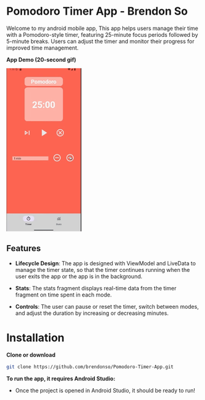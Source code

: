 # Pomodoro Timer App - Brendon So

Welcome to my android mobile app, This app helps users manage their time with a Pomodoro-style timer, featuring 25-minute focus periods followed by 5-minute breaks. Users can adjust the timer and monitor their progress for improved time management.

**App Demo (20-second gif)**

![SS1](ss.gif)

## Features

- **Lifecycle Design**: The app is designed with ViewModel and LiveData to manage the timer state, so that the timer continues running when the user exits the app or the app is in the background.

- **Stats**: The stats fragment displays real-time data from the timer fragment on time spent in each mode.
  
- **Controls**: The user can pause or reset the timer, switch between modes, and adjust the duration by increasing or decreasing minutes.

# Installation
**Clone or download**
```bash
git clone https://github.com/brendonso/Pomodoro-Timer-App.git
```
**To run the app, it requires Android Studio:**
- Once the project is opened in Android Studio, it should be ready to run!
